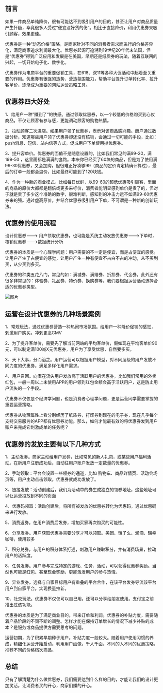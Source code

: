## 前言

如果一件商品单纯降价，很有可能达不到吸引用户的目的，甚至让用户对商品质量产生怀疑，毕竟很多人受过“便宜没好货的伤”。相比于直接降价，利用优惠券来吸引顾客，效果更佳。



优惠券是一种“动态价格”策略，是商家针对不同的消费者需求而进行的价格差异化，满足商家追求利润最大化。优惠券起源可追溯到19世纪20年代末法国，但是“优惠券”得到广泛应用和发展是在美国，早期还是纸质券的玩法，随着互联网的兴起，一切开始电子化、数字化。



优惠券作为电商平台的重要促销工具，在618、双11等各种大促活动中起着至关重要的作用。优惠券有很强的造势、营造氛围能力，帮助平台提升订单转化率、拉升客单价，逐渐成为重要的网站运营策略工具。



## **优惠券四大好处**

1、给用户一种”赚到了“的快感。通过领取优惠券，以一个较低的价格购买到心仪商品，不仅让顾客有参与感，更能调动顾客的购物热情。

2、拉动顾客二次进店。如果用户领了优惠券，表示对该商品感兴趣。商户通过数据分析，知道哪些用户领了优惠券却还没有核销，会通过一切可能的手段，比如：push消息、短信、站内信等方式，促成用户下单使用掉优惠券。

3、提升客单价。优惠券的面值不是随意设置的，比如我们常见的满99-20，满199-50 ，这里面都是满满的套路。本来你已经买了60块的商品，但是为了使用满99-30优惠券，又会加购，但很难正好凑够99（商品的定价肯定精确计算过），最后的订单一般都会溢价，比如最终可能到了120块钱。

4、作为一种新的商业模式。比如每日优鲜，以99-60的超低优惠吸引顾客，里面的商品的原价大都都是翻倍或更多来标价，消费者能明显感到单价是贵了的，但对于就是贵了多少这个准确的数字，很难判断，感知到的冲击力远不如满99-60优惠券来的强。通过虚高原价，并结合优惠券吸引用户下单，不可谓是一种新的创新玩法。

## **优惠券的使用流程**

设计优惠券---> 用户领取优惠券，也可能是系统主动发放优惠券--->下单时，核销优惠券--->数据统计分析



优惠券的本质是一个心理学问题：用户需要的不一定是便宜，而是占便宜的感觉。让用户产生了占便宜的感觉，让用户产生一种有便宜不占白不占的冲动，从不买到买，从少买到多买。



优惠券的种类五花八门，常见的如：满减券、满赠券、折扣券、代金券。此外还有很多非常见的：体验券、礼品券、特价券、换购券等，我们要根据运营活动选择合适的优惠券类型。



![图片](https://mmbiz.qpic.cn/mmbiz_png/3Ohm6WHibeXLRX1F3kics1DUguZOwzHyasZpD9CJxFCbDU4hurFibiaNGznibm4aKxHjYL7WrWiaPAyklWsOss0BQfug/640?wx_fmt=png&wxfrom=5&wx_lazy=1&wx_co=1)



## 运营在设计优惠券的几种场景案例

1、常规玩法，通过优惠券营造一种热闹市场氛围。给用户一种降价促销的感觉，刺激用户购买。冲刺更高GMV

2、为了提升客单价，需要先了解当前网站的平均客单价，假如现在平均客单价90元，可以制定满100减X元优惠券，用户为了享受优惠，自然要多买。

3、天下大事，分而治之。用户运营可以根据用户模型，对不同层级的用户发放不同力度的优惠券，满足多样化用户需求。

4、用户召回。向潜在流失用户发放高于活跃用户的优惠券，比如我们常用的外卖红包，一般一周以上未使用APP的用户领到红包金额会高于活跃用户，这是防止用户流失的一个手段。

优惠券不仅仅是个经济学问题，也是消费者心理学问题，更是运营同学需要掌握的重要运营策略。

优惠券从物理属性上看分别经历了纸质券，打印券到现在的电子券，现在几乎每个支持交易服务的APP都有优惠券功能。那么，如何才能最有效的将优惠券发到用户账户来完成它刺激成单的任务呢？

## 优惠券的发放主要有以下几种方式

1、主动发券。商家主动给用户发券，比如常见的新人礼包，或某些用户福利活动。在新用户注册成功后，自动往用户账户发放一定数量的优惠券。

2、手动领取：平台会设置一些领券的通道，比如 购物车、商品详情页、活动会场页等，用户主动点击领取，优惠券就成功发放了。

3、链接发放：活动创建后，我们为活动中的券生成独立的领券地址，这些地址可以让运营投放到不同的页面

4、优惠码领取：活动创建后，将所有被发放的优惠券转化为优惠码，通过优惠码来进行发放。

5、消费返券。在用户消费后发券，增加买家再次购买的可能性。

6、分享发券。用户获取优惠券需要分享才可以领取。美团、饿了么、滴滴、瑞幸咖啡，使用较多

7、积分兑券。与用户的积分体系打通，刺激用户赚取积分，并有消费场景，拉动用户的活跃度。

8、任务发券。用户参与完成特定的游戏、任务、活动，可以获得优惠券奖励。当然也可能是红包、甚至现金奖励，更能激发用户的参与热情。

9、异业发券。选择与自家目标用户有重叠的平台合作，在该平台发券导流该平台用户到自家平台，实现换量拉新。

10、社交玩法。优惠券不仅仅可以自己用，还可以分享给朋友使用。支付宝之前推出过该功能。

优惠券的本质是为了满足商业目的，带来订单和利润。优惠券的补贴力度，需要随着产品阶段的不同不断的调整。怎样才能在保持订单增长的情况下减少补贴的成本？是服务或商品提供方需要思考的问题。



运营初期，为了积累早期种子用户，补贴力度一般较大。随着用户使用习惯的养成，精细化运营开始启动，利用用户画像，千人千面，不同的人不同的优惠策略，推荐不同的价格档次商品。



## **总结**

只有了解清楚为什么做优惠券，我们需要达到什么样的目的，才能让我们的设计更加灵活，让消费者买的开心，商家们赚的开心。